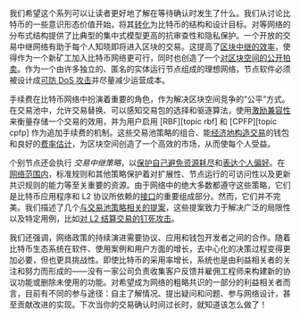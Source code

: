 我们希望这个系列可以让读者更好地了解在等待确认时发生了什么。我们从讨论比特币的一些意识形态价值开始，将其[转化][policy01]为比特币的结构和设计目标。对等网络的分布式结构提供了比典型的集中式模型更高的抗审查性和隐私保护。一个开放的交易中继网络有助于每个人知晓即将进入区块的交易。这提高了[区块中继的效率][policy01]，使得作为一个新矿工加入比特币网络更可行，同时也创造了一个[对区块空间的公开拍卖][policy02]。作为一个由许多独立的、匿名的实体运行节点组成的理想网络，节点软件必须被设计成[可防 DoS 攻击][policy05]并尽量减少运营成本。

手续费在比特币网络中扮演着重要的角色，作为解决区块空间竞争的“公平”方式。在交易池中，允许交易替换、可以感知交易包的选择和驱逐算法，使用[激励兼容性][policy02]来衡量存储一个交易的效用，并为用户启用 [RBF][topic rbf] 和 [CPFP][topic cpfp] 作为追加手续费的机制。这些交易池策略的组合、能[经济地构造交易][policy03]的钱包和良好的[费率估计][policy04]，为区块空间创造了一个高效的市场，从而使每个人受益。

个别节点还会执行 _交易中继策略_，以[保护自己避免资源耗尽][policy05]和[表达个人偏好][policy06]。在[网络范围内][policy07]，标准规则和其他策略保护着对扩展性、节点运行的可访问性以及更新共识规则的能力等至关重要的资源。由于网络中的绝大多数都遵守这些策略，它们是比特币应用程序和 L2 协议所依赖的[接口][policy08]的重要组成部分。然而，它们并不完美。我们描述了几个[与交易池策略相关的提案][policy09]，这些提案致力于解决广泛的局限性以及特定用例，比如[对 L2 结算交易的钉死攻击][policy08]。

我们还强调，网络政策的持续演进需要协议、应用和钱包开发者之间的合作。随着比特币生态系统在软件、使用案例和用户方面的增长，去中心化的决策过程变得更加必要，但也更具挑战性。即使比特币的采用率增长，系统也是由利益相关者的关注和努力而形成的——没有一家公司负责收集客户反馈并雇佣工程师来构建新的协议功能或删除未使用的功能。对希望成为网络的粗略共识的一部分的利益相关者而言，目前有不同的参与途径：自主了解情况、提出疑问和问题、参与网络设计，甚至贡献改进的实现。下次当你的交易确认时间过长时，就知道该怎么做了！

[policy01]: /zh/newsletters/2023/05/17/#等待确认-1-我们为什么需要一个交易池
[policy02]: /zh/newsletters/2023/05/24/#等待确认-2激励
[policy03]: /zh/newsletters/2023/05/31/#等待确认3竞价区块空间
[policy04]: /zh/newsletters/2023/06/07/#等待确认-4费率估算
[policy05]: /zh/newsletters/2023/06/14/#等待确认-5用于保护节点资源的规则
[policy06]: /zh/newsletters/2023/06/21/#等待确认-6规则一致性
[policy07]: /zh/newsletters/2023/06/28/#等待确认-7网络资源
[policy08]: /zh/newsletters/2023/07/05/#等待确认-8交易池规则是个接口
[policy09]: /zh/newsletters/2023/07/12/#等待确认-9规则提案

